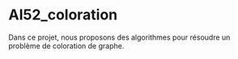 # AI52_coloration
Dans ce projet, nous proposons des algorithmes pour résoudre un problème de coloration de graphe.

